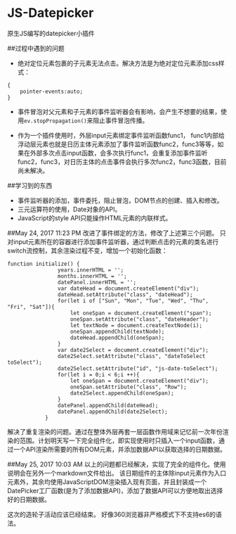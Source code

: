 # JS-Datepicker
原生JS编写的datepicker小插件

##过程中遇到的问题
- 绝对定位元素包裹的子元素无法点击。解决方法是为绝对定位元素添加css样式：
```
{
	pointer-events:auto;
}
```


- 事件冒泡对父元素和子元素的事件监听器会有影响，会产生不想要的结果，使用``ev.stopPropagation()``来阻止事件冒泡传播。

- 作为一个插件使用时，外层input元素绑定事件监听函数func1， func1内部给浮动层元素也就是日历主体元素添加了事件监听函数func2，func3等等，如果在外部多次点击input函数，会多次执行func1，会重复添加事件监听func2，func3，对日历主体的点击事件会执行多次func2，func3函数，目前尚未解决。

##学习到的东西
- 事件监听器的添加，事件委托，阻止冒泡，DOM节点的创建、插入和修改。
- 三元运算符的使用，Date对象的API。
- JavaScript的style API只能操作HTML元素的内联样式。

##May 24, 2017 11:23 PM
改进了事件绑定的方法，修改了上述第三个问题。
只对input元素所在的容器进行添加事件监听器，通过判断点击的元素的类名进行switch流控制，其余渲染过程不变，增加一个初始化函数：
```
function initialize() {
				years.innerHTML = '';
				months.innerHTML = '';
				datePanel.innerHTML = '';
				var dateHead = document.createElement("div");
				dateHead.setAttribute("class", "dateHead");
				for(let i of ["Sun", "Mon", "Tue", "Wed", "Thu", "Fri", "Sat"]){
					let oneSpan = document.createElement("span");
					oneSpan.setAttribute("class", "dateHeader");
					let textNode = document.createTextNode(i);
					oneSpan.appendChild(textNode);
					dateHead.appendChild(oneSpan);
				}
				var date2Select = document.createElement("div");
				date2Select.setAttribute("class", "dateToSelect toSelect");
				date2Select.setAttribute("id", "js-date-toSelect");
				for(let i = 0;i < 6;i ++){
					let oneSpan = document.createElement("div");
					oneSpan.setAttribute("class", "Row");
					date2Select.appendChild(oneSpan);
				}
				datePanel.appendChild(dateHead);
				datePanel.appendChild(date2Select);
			}
```
解决了重复渲染的问题。通过在整体外层再套一层函数作用域来记忆前一次年份渲染的范围。计划明天写一下完全组件化，即实现使用时只插入一个input函数，通过一个API渲染所需要的所有DOM元素，并添加数据API以获取选择的日期数据。

##May 25, 2017 10:03 AM
以上的问题都已经解决，实现了完全的组件化。使用说明会在另外一个markdown文件给出。
该日期组件的主体除input元素作为入口元素外，其余均使用JavaScriptDOM渲染插入现有页面，并且封装成一个DatePicker工厂函数(是为了添加数据API)，添加了数据API可以方便地取出选择好的日期数据。

这次的造轮子活动应该已经结束。
好像360浏览器非严格模式下不支持es6的语法。